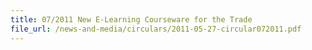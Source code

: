```yaml
---
title: 07/2011 New E-Learning Courseware for the Trade
file_url: /news-and-media/circulars/2011-05-27-circular072011.pdf
---
```

